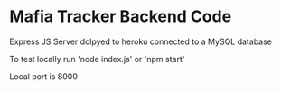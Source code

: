 # Mafia Tracker Backend Code

Express JS Server dolpyed to heroku connected to a MySQL database

To test locally run 'node index.js' or 'npm start'

Local port is 8000
